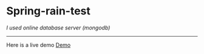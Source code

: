 # Spring-rain-test

_I used online database server (mongodb)_

---

Here is a live demo
[Demo](https://sr-node-react.herokuapp.com/)
